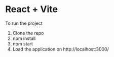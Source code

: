 # React + Vite

To run the project

1. Clone the repo
2. npm install
3. npm start
4. Load the application on http://localhost:3000/
